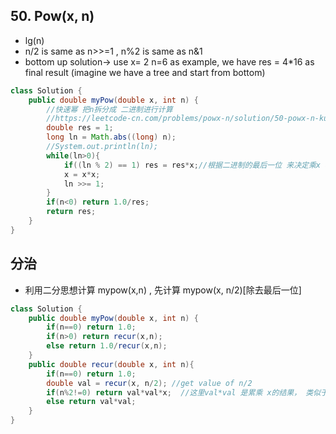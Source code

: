 ## 50. Pow(x, n)  
- lg(n)
- n/2 is same as n>>=1 , n%2 is same as n&1 
- bottom up solution-> use x= 2 n=6 as example, we have res = 4*16 as final result (imagine we have a tree and start from bottom)
```java
class Solution {
    public double myPow(double x, int n) {
        //快速幂 把n拆分成 二进制进行计算
        //https://leetcode-cn.com/problems/powx-n/solution/50-powx-n-kuai-su-mi-qing-xi-tu-jie-by-jyd/
        double res = 1;
        long ln = Math.abs((long) n);
        //System.out.println(ln);
        while(ln>0){
            if((ln % 2) == 1) res = res*x;//根据二进制的最后一位 来决定乘x or not
            x = x*x;
            ln >>= 1;
        }
        if(n<0) return 1.0/res;
        return res;
    }
}
```

## 分治
- 利用二分思想计算 mypow(x,n) , 先计算 mypow(x, n/2)[除去最后一位]
```java
class Solution {
    public double myPow(double x, int n) {
        if(n==0) return 1.0;
        if(n>0) return recur(x,n);
        else return 1.0/recur(x,n);
    }
    public double recur(double x, int n){
        if(n==0) return 1.0;
        double val = recur(x, n/2); //get value of n/2
        if(n%2!=0) return val*val*x;  //这里val*val 是累乘 x的结果， 类似于方法一里的x*x
        else return val*val;
    }
}
``` 
